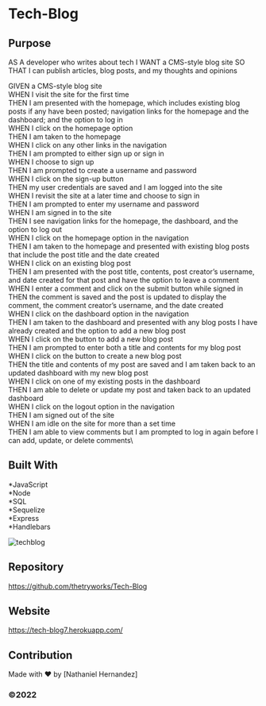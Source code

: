 # Tech-Blog


## Purpose  

AS A developer who writes about tech
I WANT a CMS-style blog site
SO THAT I can publish articles, blog posts, and my thoughts and opinions

GIVEN a CMS-style blog site\
WHEN I visit the site for the first time\
THEN I am presented with the homepage, which includes existing blog posts if any have been posted; navigation links for the homepage and the dashboard; and the option to log in\
WHEN I click on the homepage option\
THEN I am taken to the homepage\
WHEN I click on any other links in the navigation\
THEN I am prompted to either sign up or sign in\
WHEN I choose to sign up\
THEN I am prompted to create a username and password\
WHEN I click on the sign-up button\
THEN my user credentials are saved and I am logged into the site\
WHEN I revisit the site at a later time and choose to sign in\
THEN I am prompted to enter my username and password\
WHEN I am signed in to the site\
THEN I see navigation links for the homepage, the dashboard, and the option to log out\
WHEN I click on the homepage option in the navigation\
THEN I am taken to the homepage and presented with existing blog posts that include the post title and the date created\
WHEN I click on an existing blog post\
THEN I am presented with the post title, contents, post creator’s username, and date created for that post and have the option to leave a comment\
WHEN I enter a comment and click on the submit button while signed in\
THEN the comment is saved and the post is updated to display the comment, the comment creator’s username, and the date created\
WHEN I click on the dashboard option in the navigation\
THEN I am taken to the dashboard and presented with any blog posts I have already created and the option to add a new blog post\
WHEN I click on the button to add a new blog post\
THEN I am prompted to enter both a title and contents for my blog post\
WHEN I click on the button to create a new blog post\
THEN the title and contents of my post are saved and I am taken back to an updated dashboard with my new blog post\
WHEN I click on one of my existing posts in the dashboard\
THEN I am able to delete or update my post and taken back to an updated dashboard\
WHEN I click on the logout option in the navigation\
THEN I am signed out of the site\
WHEN I am idle on the site for more than a set time\
THEN I am able to view comments but I am prompted to log in again before I can add, update, or delete comments\

## Built With
*JavaScript  
*Node  
*SQL  
*Sequelize  
*Express\
*Handlebars

![techblog](https://user-images.githubusercontent.com/95715383/171218827-d115233e-416b-4e7f-a076-f13a6c9a7c70.JPG)

## Repository
https://github.com/thetryworks/Tech-Blog 

## Website
https://tech-blog7.herokuapp.com/

## Contribution
Made with ❤️ by [Nathaniel Hernandez]


### ©️2022  
